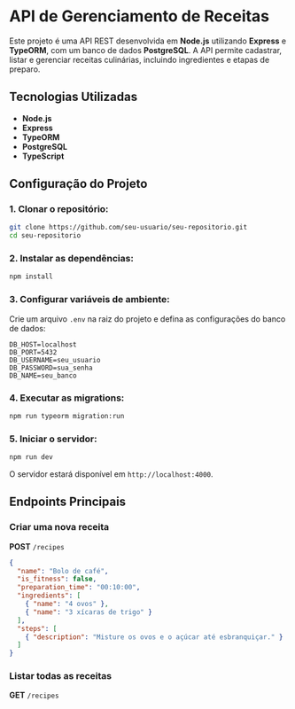 # API de Gerenciamento de Receitas

Este projeto é uma API REST desenvolvida em **Node.js** utilizando **Express** e **TypeORM**, com um banco de dados **PostgreSQL**. A API permite cadastrar, listar e gerenciar receitas culinárias, incluindo ingredientes e etapas de preparo.

## Tecnologias Utilizadas

- **Node.js**
- **Express**
- **TypeORM**
- **PostgreSQL**
- **TypeScript**

## Configuração do Projeto

### 1. Clonar o repositório:

```sh
git clone https://github.com/seu-usuario/seu-repositorio.git
cd seu-repositorio
```

### 2. Instalar as dependências:

```sh
npm install
```

### 3. Configurar variáveis de ambiente:

Crie um arquivo `.env` na raiz do projeto e defina as configurações do banco de dados:

```env
DB_HOST=localhost
DB_PORT=5432
DB_USERNAME=seu_usuario
DB_PASSWORD=sua_senha
DB_NAME=seu_banco
```

### 4. Executar as migrations:

```sh
npm run typeorm migration:run
```

### 5. Iniciar o servidor:

```sh
npm run dev
```

O servidor estará disponível em `http://localhost:4000`.

## Endpoints Principais

### Criar uma nova receita
**POST** `/recipes`
```json
{
  "name": "Bolo de café",
  "is_fitness": false,
  "preparation_time": "00:10:00",
  "ingredients": [
    { "name": "4 ovos" },
    { "name": "3 xícaras de trigo" }
  ],
  "steps": [
    { "description": "Misture os ovos e o açúcar até esbranquiçar." }
  ]
}
```

### Listar todas as receitas
**GET** `/recipes`

